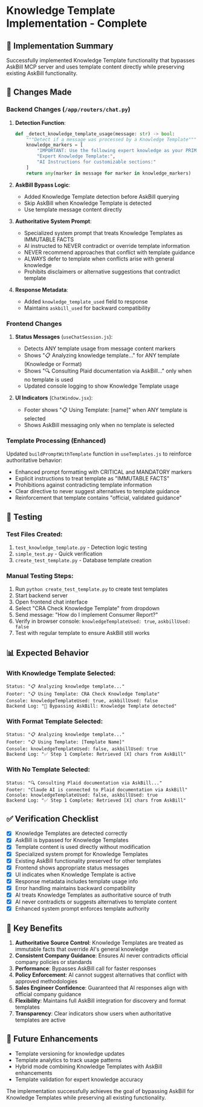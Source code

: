 # Knowledge Template Implementation - Complete

## 🎯 **Implementation Summary**

Successfully implemented Knowledge Template functionality that bypasses AskBill MCP server and uses template content directly while preserving existing AskBill functionality.

## 🔧 **Changes Made**

### **Backend Changes** (`/app/routers/chat.py`)

1. **Detection Function**:
   ```python
   def _detect_knowledge_template_usage(message: str) -> bool:
       """Detect if a message was processed by a Knowledge Template"""
       knowledge_markers = [
           "IMPORTANT: Use the following expert knowledge as your PRIMARY source",
           "Expert Knowledge Template:",
           "AI Instructions for customizable sections:"
       ]
       return any(marker in message for marker in knowledge_markers)
   ```

2. **AskBill Bypass Logic**:
   - Added Knowledge Template detection before AskBill querying
   - Skip AskBill when Knowledge Template is detected
   - Use template message content directly

3. **Authoritative System Prompt**:
   - Specialized system prompt that treats Knowledge Templates as IMMUTABLE FACTS
   - AI instructed to NEVER contradict or override template information
   - NEVER recommend approaches that conflict with template guidance
   - ALWAYS defer to template when conflicts arise with general knowledge
   - Prohibits disclaimers or alternative suggestions that contradict template

4. **Response Metadata**:
   - Added `knowledge_template_used` field to response
   - Maintains `askbill_used` for backward compatibility

### **Frontend Changes** 

1. **Status Messages** (`useChatSession.js`):
   - Detects ANY template usage from message content markers
   - Shows "📋 Analyzing knowledge template..." for ANY template (Knowledge or Format)
   - Shows "🔍 Consulting Plaid documentation via AskBill..." only when no template is used
   - Updated console logging to show Knowledge Template usage

2. **UI Indicators** (`ChatWindow.jsx`):
   - Footer shows "📋 Using Template: [name]" when ANY template is selected
   - Shows AskBill messaging only when no template is selected

### **Template Processing** (Enhanced)
Updated `buildPromptWithTemplate` function in `useTemplates.js` to reinforce authoritative behavior:
- Enhanced prompt formatting with CRITICAL and MANDATORY markers
- Explicit instructions to treat template as "IMMUTABLE FACTS"
- Prohibitions against contradicting template information
- Clear directive to never suggest alternatives to template guidance
- Reinforcement that template contains "official, validated guidance"

## 🧪 **Testing**

### **Test Files Created**:
1. `test_knowledge_template.py` - Detection logic testing
2. `simple_test.py` - Quick verification
3. `create_test_template.py` - Database template creation

### **Manual Testing Steps**:
1. Run `python create_test_template.py` to create test templates
2. Start backend server
3. Open frontend chat interface
4. Select "CRA Check Knowledge Template" from dropdown
5. Send message: "How do I implement Consumer Report?"
6. Verify in browser console: `knowledgeTemplateUsed: true`, `askbillUsed: false`
7. Test with regular template to ensure AskBill still works

## 📊 **Expected Behavior**

### **With Knowledge Template Selected**:
```
Status: "📋 Analyzing knowledge template..."
Footer: "📋 Using Template: CRA Check Knowledge Template"
Console: knowledgeTemplateUsed: true, askbillUsed: false
Backend Log: "🧠 Bypassing AskBill: Knowledge Template detected"
```

### **With Format Template Selected**:
```
Status: "📋 Analyzing knowledge template..."
Footer: "📋 Using Template: [Template Name]"
Console: knowledgeTemplateUsed: false, askbillUsed: true
Backend Log: "✅ Step 1 Complete: Retrieved [X] chars from AskBill"
```

### **With No Template Selected**:
```
Status: "🔍 Consulting Plaid documentation via AskBill..."
Footer: "Claude AI is connected to Plaid documentation via AskBill"
Console: knowledgeTemplateUsed: false, askbillUsed: true
Backend Log: "✅ Step 1 Complete: Retrieved [X] chars from AskBill"
```

## ✅ **Verification Checklist**

- [x] Knowledge Templates are detected correctly
- [x] AskBill is bypassed for Knowledge Templates
- [x] Template content is used directly without modification
- [x] Specialized system prompt for Knowledge Templates
- [x] Existing AskBill functionality preserved for other templates
- [x] Frontend shows appropriate status messages
- [x] UI indicates when Knowledge Template is active
- [x] Response metadata includes template usage info
- [x] Error handling maintains backward compatibility
- [x] AI treats Knowledge Templates as authoritative source of truth
- [x] AI never contradicts or suggests alternatives to template content
- [x] Enhanced system prompt enforces template authority

## 🎯 **Key Benefits**

1. **Authoritative Source Control**: Knowledge Templates are treated as immutable facts that override AI's general knowledge
2. **Consistent Company Guidance**: Ensures AI never contradicts official company policies or standards
3. **Performance**: Bypasses AskBill call for faster responses
4. **Policy Enforcement**: AI cannot suggest alternatives that conflict with approved methodologies
5. **Sales Engineer Confidence**: Guaranteed that AI responses align with official company guidance
6. **Flexibility**: Maintains full AskBill integration for discovery and format templates
7. **Transparency**: Clear indicators show users when authoritative templates are active

## 🔮 **Future Enhancements**

- Template versioning for knowledge updates
- Template analytics to track usage patterns
- Hybrid mode combining Knowledge Templates with AskBill enhancements
- Template validation for expert knowledge accuracy

The implementation successfully achieves the goal of bypassing AskBill for Knowledge Templates while preserving all existing functionality.